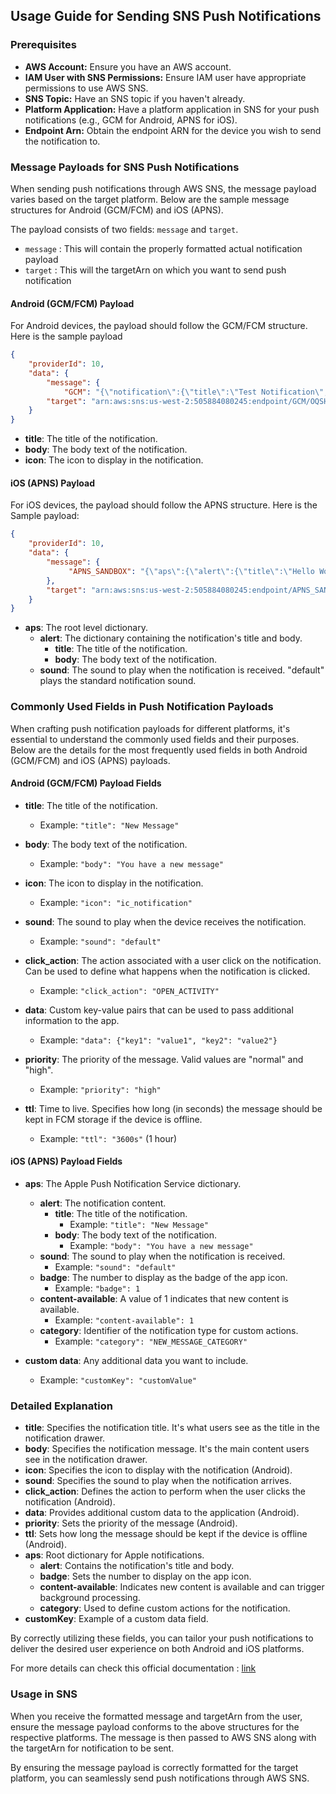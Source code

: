## Usage Guide for Sending SNS Push Notifications

### Prerequisites

- **AWS Account:** Ensure you have an AWS account.
- **IAM User with SNS Permissions:** Ensure IAM user have appropriate permissions to use AWS SNS.
- **SNS Topic:** Have an SNS topic if you haven't already.
- **Platform Application:** Have a platform application in SNS for your push notifications (e.g., GCM for Android, APNS for iOS).
- **Endpoint Arn:** Obtain the endpoint ARN for the device you wish to send the notification to.

### Message Payloads for SNS Push Notifications

When sending push notifications through AWS SNS, the message payload varies based on the target platform. Below are the sample message structures for Android (GCM/FCM) and iOS (APNS).

The payload consists of two fields: `message` and `target`.

- `message` : This will contain the properly formatted actual notification payload
- `target` : This will the targetArn on which you want to send push notification

#### Android (GCM/FCM) Payload

For Android devices, the payload should follow the GCM/FCM structure. Here is the sample payload

```json
{
    "providerId": 10,
    "data": {
        "message": {
            "GCM": "{\"notification\":{\"title\":\"Test Notification\",\"body\":\"This is a test notification\"}}"},
        "target": "arn:aws:sns:us-west-2:505884080245:endpoint/GCM/OQSHA-Android/7fb080a5-..."
    }
}
```

- **title**: The title of the notification.
- **body**: The body text of the notification.
- **icon**: The icon to display in the notification.

#### iOS (APNS) Payload

For iOS devices, the payload should follow the APNS structure. Here is the Sample payload:

```json
{
    "providerId": 10,
    "data": {
        "message": {
             "APNS_SANDBOX": "{\"aps\":{\"alert\":{\"title\":\"Hello World\",\"body\":\"This is a test message\"},\"sound\":\"default\"}}"
        },
        "target": "arn:aws:sns:us-west-2:505884080245:endpoint/APNS_SANDBOX/OQSHA-iOS-Dev/57711edf-..."
    }
}
```

- **aps**: The root level dictionary.
  - **alert**: The dictionary containing the notification's title and body.
    - **title**: The title of the notification.
    - **body**: The body text of the notification.
  - **sound**: The sound to play when the notification is received. "default" plays the standard notification sound.

### Commonly Used Fields in Push Notification Payloads

When crafting push notification payloads for different platforms, it's essential to understand the commonly used fields and their purposes. Below are the details for the most frequently used fields in both Android (GCM/FCM) and iOS (APNS) payloads.

#### Android (GCM/FCM) Payload Fields

- **title**: The title of the notification.
  - Example: `"title": "New Message"`

- **body**: The body text of the notification.
  - Example: `"body": "You have a new message"`

- **icon**: The icon to display in the notification.
  - Example: `"icon": "ic_notification"`

- **sound**: The sound to play when the device receives the notification.
  - Example: `"sound": "default"`

- **click_action**: The action associated with a user click on the notification. Can be used to define what happens when the notification is clicked.
  - Example: `"click_action": "OPEN_ACTIVITY"`

- **data**: Custom key-value pairs that can be used to pass additional information to the app.
  - Example: `"data": {"key1": "value1", "key2": "value2"}`

- **priority**: The priority of the message. Valid values are "normal" and "high".
  - Example: `"priority": "high"`

- **ttl**: Time to live. Specifies how long (in seconds) the message should be kept in FCM storage if the device is offline.
  - Example: `"ttl": "3600s"` (1 hour)

#### iOS (APNS) Payload Fields

- **aps**: The Apple Push Notification Service dictionary.
  - **alert**: The notification content.
    - **title**: The title of the notification.
      - Example: `"title": "New Message"`
    - **body**: The body text of the notification.
      - Example: `"body": "You have a new message"`
  - **sound**: The sound to play when the notification is received.
    - Example: `"sound": "default"`
  - **badge**: The number to display as the badge of the app icon.
    - Example: `"badge": 1`
  - **content-available**: A value of 1 indicates that new content is available.
    - Example: `"content-available": 1`
  - **category**: Identifier of the notification type for custom actions.
    - Example: `"category": "NEW_MESSAGE_CATEGORY"`

- **custom data**: Any additional data you want to include.
  - Example: `"customKey": "customValue"`

### Detailed Explanation

- **title**: Specifies the notification title. It's what users see as the title in the notification drawer.
- **body**: Specifies the notification message. It's the main content users see in the notification drawer.
- **icon**: Specifies the icon to display with the notification (Android).
- **sound**: Specifies the sound to play when the notification arrives.
- **click_action**: Defines the action to perform when the user clicks the notification (Android).
- **data**: Provides additional custom data to the application (Android).
- **priority**: Sets the priority of the message (Android).
- **ttl**: Sets how long the message should be kept if the device is offline (Android).
- **aps**: Root dictionary for Apple notifications.
  - **alert**: Contains the notification's title and body.
  - **badge**: Sets the number to display on the app icon.
  - **content-available**: Indicates new content is available and can trigger background processing.
  - **category**: Used to define custom actions for the notification.
- **customKey**: Example of a custom data field.

By correctly utilizing these fields, you can tailor your push notifications to deliver the desired user experience on both Android and iOS platforms.

For more details can check this official documentation : [link](https://docs.aws.amazon.com/sns/latest/dg/sns-send-custom-platform-specific-payloads-mobile-devices.html)

### Usage in SNS

When you receive the formatted message and targetArn from the user, ensure the message payload conforms to the above structures for the respective platforms. The message is then passed to AWS SNS along with the targetArn for notification to be sent.

By ensuring the message payload is correctly formatted for the target platform, you can seamlessly send push notifications through AWS SNS.
